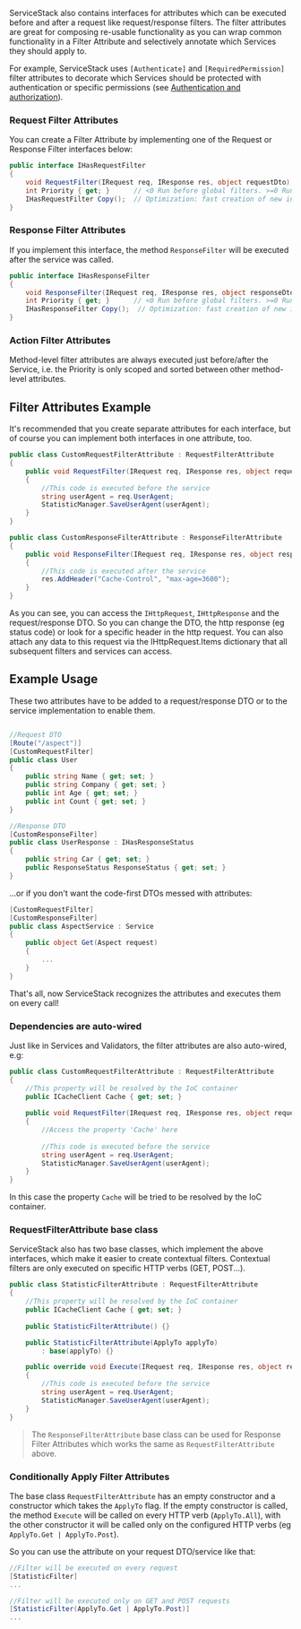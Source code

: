 ServiceStack also contains interfaces for attributes which can be executed before and after a request like request/response filters. The filter attributes are great for composing re-usable functionality as you can wrap common functionality in a Filter Attribute and selectively annotate which Services they should apply to. 

For example, ServiceStack uses `[Authenticate]` and `[RequiredPermission]` filter attributes to decorate which Services should be protected with authentication or specific permissions (see [Authentication and authorization](https://github.com/ServiceStack/ServiceStack/wiki/Authentication-and-authorization)).

### Request Filter Attributes

You can create a Filter Attribute by implementing one of the Request or Response Filter interfaces below:

```csharp
public interface IHasRequestFilter 
{
    void RequestFilter(IRequest req, IResponse res, object requestDto);
    int Priority { get; }      // <0 Run before global filters. >=0 Run after
    IHasRequestFilter Copy();  // Optimization: fast creation of new instances
}
```

### Response Filter Attributes

If you implement this interface, the method `ResponseFilter` will be executed after the service was called.

```csharp
public interface IHasResponseFilter 
{
    void ResponseFilter(IRequest req, IResponse res, object responseDto);
    int Priority { get; }      // <0 Run before global filters. >=0 Run after
    IHasResponseFilter Copy();  // Optimization: fast creation of new instances
}
```

### Action Filter Attributes

Method-level filter attributes are always executed just before/after the Service, i.e. the Priority is only scoped and sorted between other method-level attributes.

## Filter Attributes Example

It's recommended that you create separate attributes for each interface, but of course you can implement both interfaces in one attribute, too.

```csharp
public class CustomRequestFilterAttribute : RequestFilterAttribute 
{
    public void RequestFilter(IRequest req, IResponse res, object requestDto)
    {
        //This code is executed before the service
        string userAgent = req.UserAgent;
        StatisticManager.SaveUserAgent(userAgent);
    }
}
```

```csharp
public class CustomResponseFilterAttribute : ResponseFilterAttribute 
{
    public void ResponseFilter(IRequest req, IResponse res, object responseDto)
    {
        //This code is executed after the service
        res.AddHeader("Cache-Control", "max-age=3600");
    }
}
```

As you can see, you can access the `IHttpRequest`, `IHttpResponse` and the request/response DTO. So you can change the DTO, the http response (eg status code) or look for a specific header in the http request.  You can also attach any data to this request via the IHttpRequest.Items dictionary that all subsequent filters and services can access.

## Example Usage

These two attributes have to be added to a request/response DTO or to the service implementation to enable them.

```csharp

//Request DTO
[Route("/aspect")]
[CustomRequestFilter]
public class User
{
    public string Name { get; set; }
    public string Company { get; set; }
    public int Age { get; set; }
    public int Count { get; set; }
}

//Response DTO
[CustomResponseFilter]
public class UserResponse : IHasResponseStatus
{
    public string Car { get; set; }
    public ResponseStatus ResponseStatus { get; set; }
}
```

...or if you don't want the code-first DTOs messed with attributes:

```csharp
[CustomRequestFilter]
[CustomResponseFilter]
public class AspectService : Service
{
    public object Get(Aspect request)
    {
        ...
    }
}
```

That's all, now ServiceStack recognizes the attributes and executes them on every call! 

### Dependencies are auto-wired

Just like in Services and Validators, the filter attributes are also auto-wired, e.g:

```csharp
public class CustomRequestFilterAttribute : RequestFilterAttribute
{
    //This property will be resolved by the IoC container
    public ICacheClient Cache { get; set; }
    
    public void RequestFilter(IRequest req, IResponse res, object requestDto)
    {
        //Access the property 'Cache' here
        
        //This code is executed before the service
        string userAgent = req.UserAgent;
        StatisticManager.SaveUserAgent(userAgent);
    }
}
```

In this case the property `Cache` will be tried to be resolved by the IoC container.

### RequestFilterAttribute base class

ServiceStack also has two base classes, which implement the above interfaces, which make it easier to create contextual filters. Contextual filters are only executed on specific HTTP verbs (GET, POST...).

```csharp
public class StatisticFilterAttribute : RequestFilterAttribute
{
    //This property will be resolved by the IoC container
    public ICacheClient Cache { get; set; }
    
    public StatisticFilterAttribute() {}

    public StatisticFilterAttribute(ApplyTo applyTo)
        : base(applyTo) {}

    public override void Execute(IRequest req, IResponse res, object requestDto)
    {
        //This code is executed before the service
        string userAgent = req.UserAgent;
        StatisticManager.SaveUserAgent(userAgent);
    }
}
```

> The `ResponseFilterAttribute` base class can be used for Response Filter Attributes which works the same as `RequestFilterAttribute` above.

### Conditionally Apply Filter Attributes

The base class `RequestFilterAttribute` has an empty constructor and a constructor which takes the `ApplyTo` flag. If the empty constructor is called, the method `Execute` will be called on every HTTP verb (`ApplyTo.All`), with the other constructor it will be called only on the configured HTTP verbs (eg `ApplyTo.Get | ApplyTo.Post`).

So you can use the attribute on your request DTO/service like that:
```csharp
//Filter will be executed on every request
[StatisticFilter]
...

//Filter will be executed only on GET and POST requests
[StatisticFilter(ApplyTo.Get | ApplyTo.Post)]
...
```